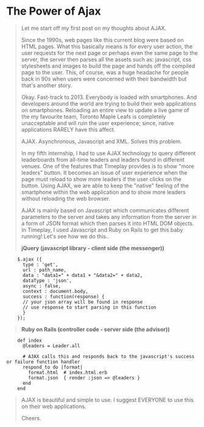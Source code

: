 The Power of Ajax
=================

> Let me start off my first post on my thoughts about AJAX.
>
> Since the 1990s, web pages like this current blog were based on HTML pages. What this basically means is for every user action, the user requests for the next page or perhaps even the same page to the server, the server then parses all the assets such as: javascript, css stylesheets and images to build the page and hands off the compiled page to the user. This, of course, was a huge headache for people back in 90s when users were concerned with their bandwidth but that's another story.
>
> Okay. Fast-track to 2013. Everybody is loaded with smartphones. And developers around the world are trying to build their web applications on smartphones. Reloading an entire view to update a live game of the my favourite team, Toronto Maple Leafs is completely unacceptable and will ruin the user experience; since, native applications RARELY have this affect.
>
> AJAX. Asynchronous, Javascript and XML. Solves this problem.
>
>In my fifth internship, I had to use AJAX technology to query different leaderboards from all-time leaders and leaders found in different venues. One of the features that Timeplay provides is to show "more leaders" button. It becomes an issue of user experience when the page must reload to show more leaders if the user clicks on the button. Using AJAX, we are able to keep the "native" feeling of the smartphone within the web application and to show more leaders without reloading the web browser.
>
>AJAX is mainly based on Javascript which communicates different parameters to the server and takes any information from the server in a form of JSON format which then parses it into HTML DOM objects. In Timeplay, I used Javascript and Ruby on Rails to get this baby running! Let's see how we do this..
>
>__jQuery (javascript library - client side (the messenger))__
>
		$.ajax ({
		  type : 'get',
		  url : path_name,
		  data : "data1=" + data1 + "&data2=" + data2,   
		  dataType : 'json',
		  async : false,
		  context : document.body,
		  success : function(response) {
		  // your json array will be found in response
		  // use response to start parsing in this function
		  }
		});
>
>__Ruby on Rails (controller code - server side (the advisor))__
>
		def index
		  @leaders = Leader.all

		  # AJAX calls this and responds back to the javascript's success or failure function handler
		  respond_to do |format|
		    format.html  # index.html.erb
		    format.json  { render :json => @leaders }
		  end
		end
>
>AJAX is beautiful and simple to use. I suggest EVERYONE to use this on their web applications.
>
>Cheers.



